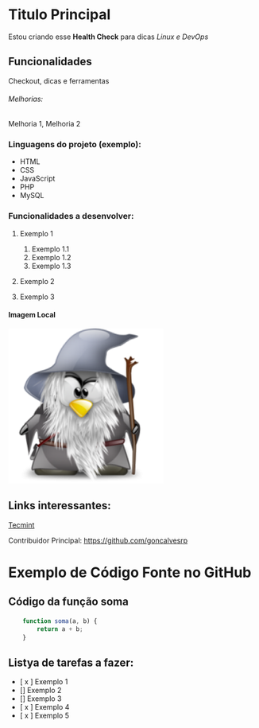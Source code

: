 # Titulo Principal 

Estou criando esse **Health Check** para dicas *Linux e DevOps*

## Funcionalidades

Checkout, dicas e ferramentas

###### Melhorias: 

Melhoria 1, Melhoria 2

### Linguagens do projeto (exemplo):

* HTML
* CSS
* JavaScript
* PHP
* MySQL

### Funcionalidades a desenvolver:

1. Exemplo 1
    1. Exemplo 1.1
    2. Exemplo 1.2
    3. Exemplo 1.3
2. Exemplo 2

3. Exemplo 3

#### Imagem Local

![Tux Gandalf](img/tux-gandalf.png)

## Links interessantes:

[Tecmint](https://www.tecmint.com/)

Contribuidor Principal: https://github.com/goncalvesrp 

# Exemplo de Código Fonte no GitHub

## Código da função soma

```javascript
    function soma(a, b) {
        return a + b;
    }
```

## Listya de tarefas a fazer:

- [ x ] Exemplo 1
- [] Exemplo 2
- [] Exemplo 3
- [ x ] Exemplo 4
- [ x ] Exemplo 5